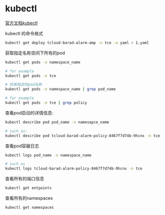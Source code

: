 # kubectl
[官方文档kubectl](https://kubernetes.io/docs/reference/kubectl/)

kubectl 的命令格式
```bash
kubectl get deploy tcloud-barad-alarm-amp -n tce -o yaml > 1.yaml
```


获取指定名称空间下所有的pod
```bash
kubectl get pods -n namespace_name 

# for example
kubectl get pods -n tce

# 检索指定的pod名称
kubectl get pods -n namespace_name | grep pod_name

# for example
kubectl get pods -n tce | grep policy

```

查看pod启动的详情信息:
```bash
kubectl describe pod pod_name -n namesapce_name

# such as:
kubectl describe pod tcloud-barad-alarm-policy-8467f7d74b-9hcnx -n tce
```

查看pod容器日志
```bash
kubectl logs pod_name -n namespace_name

# such as
kubectl logs tcloud-barad-alarm-policy-8467f7d74b-9hcnx -n tce
```

查看所有的端口信息
```bash
kubectl get entpoints
```

查看所有的namespaces
```bash
kubectl get namespaces
```
